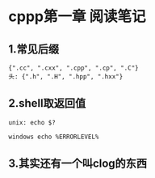 # cppp第一章 阅读笔记

## 1.常见后缀

    {".cc", ".cxx", ".cpp", ".cp", ".C"}
    头: {".h", ".H", ".hpp", ".hxx"}

## 2.shell取返回值

    unix: echo $?

    windows echo %ERRORLEVEL%

## 3.其实还有一个叫clog的东西
